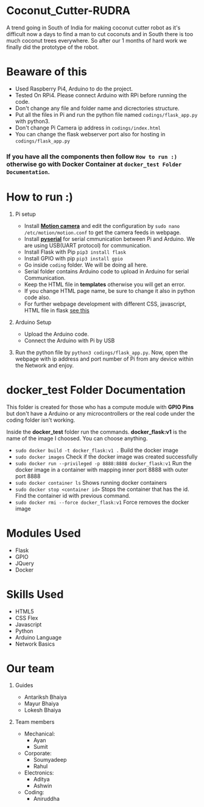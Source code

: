 

# Coconut_Cutter-RUDRA

A trend going in South of India for making coconut cutter robot as it's difficult now a days to find a man to cut coconuts and in South there is too much coconut trees everywhere. So after our 1 months of hard work we finally did the prototype of the robot.


# Beaware of this

- Used Raspberry Pi4, Arduino to do the project.
- Tested On RPi4. Please connect Arduino with RPi before running the code.
- Don't change any file and folder name and dicrectories structure.
- Put all the files in Pi and run the python file named `codings/flask_app.py` with python3.
- Don't change Pi Camera ip address in `codings/index.html`
- You can change the flask webserver port also for hosting in `codings/flask_app.py`

### If you have all the components then follow `How to run :)` otherwise go with Docker Container at `docker_test Folder Documentation`.


# How to run :)

1. Pi setup

   - Install [**Motion camera**](https://programmaticponderings.com/2013/01/01/remote-motion-activated-web-based-video-surveillance-with-raspberry-pi/) and edit the configuration by `sudo nano /etc/motion/motion.conf` to get the camera feeds in webpage.
   - Install [**pyserial**](https://roboticsbackend.com/raspberry-pi-arduino-serial-communication/) for serial cmmunication between Pi and Arduino. We are using USB(UART protocol) for communication.
   - Install Flask with Pip `pip3 install flask`
   - Install GPIO with pip `pip3 install gpio`
   - Go inside `coding` folder. We will be doing all here.
   - Serial folder contains Arduino code to upload in Arduino for serial Communication.
   - Keep the HTML file in **templates** otherwise you will get an error.
   - If you change HTML page name, be sure to change it also in python code also.
   - For further webpage development with different CSS, javascript, HTML file in flask [see this](https://exploreflask.com/en/latest/organizing.html)

2. Arduino Setup

   - Upload the Arduino code.
   - Connect the Arduino with Pi by USB

3. Run the python file by `python3 codings/flask_app.py`. Now, open the webpage with ip address and port number of Pi from any device within the Network and enjoy.


# docker_test Folder Documentation

This folder is created for those who has a compute module with **GPIO Pins** but don't have a Arduino or any microcontrollers or the real code under the coding folder 
isn't working.

Inside the **docker_test** folder run the commands. **docker_flask:v1** is the name of the image I choosed. You can choose anything.

- `sudo docker build -t docker_flask:v1 .` Build the docker image  
- `sudo docker images` Check if the docker image was created successfully
- `sudo docker run --privileged -p 8888:8888 docker_flask:v1` Run the docker image in a container with mapping inner port 8888 with outer port 8888
- `sudo docker container ls` Shows running docker containers
- `sudo docker stop <container id>` Stops the container that has the id. Find the container id with previous command.
- `sudo docker rmi --force docker_flask:v1` Force removes the docker image

# Modules Used

- Flask
- GPIO
- JQuery
- Docker

# Skills Used

- HTML5
- CSS Flex
- Javascript
- Python
- Arduino Language
- Network Basics

# Our team

1. Guides
   - Antariksh Bhaiya
   - Mayur Bhaiya
   - Lokesh Bhaiya
2. Team members

   - Mechanical:
     - Ayan
     - Sumit
   - Corporate:
     - Soumyadeep
     - Rahul
   - Electronics:
     - Aditya
     - Ashwin
   - Coding:
     - Aniruddha


